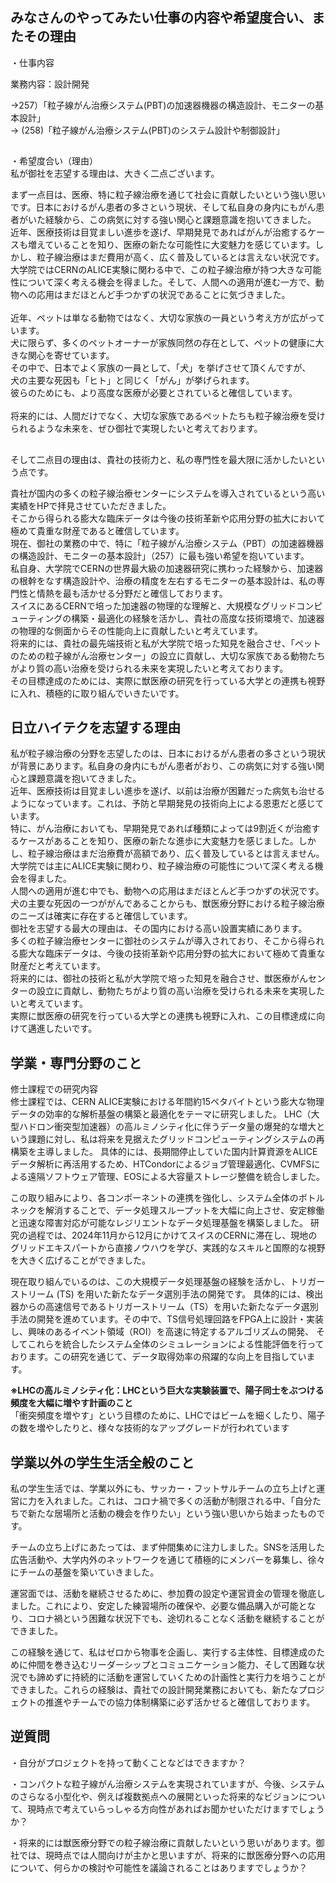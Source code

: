 ## みなさんのやってみたい仕事の内容や希望度合い、またその理由<br>
・仕事内容<br>

業務内容：設計開発

→257）「粒子線がん治療システム(PBT)の加速器機器の構造設計、モニターの基本設計」
<br>
→ (258)「粒子線がん治療システム(PBT)のシステム設計や制御設計」
##
・希望度合い（理由）<br>
私が御社を志望する理由は、大きく二点ございます。

まず一点目は、医療、特に粒子線治療を通じて社会に貢献したいという強い思いです。日本におけるがん患者の多さという現状、そして私自身の身内にもがん患者がいた経験から、この病気に対する強い関心と課題意識を抱いてきました。<br>
近年、医療技術は目覚ましい進歩を遂げ、早期発見であればがんが治癒するケースも増えていることを知り、医療の新たな可能性に大変魅力を感じています。しかし、粒子線治療はまだ費用が高く、広く普及しているとは言えない状況です。<br>
大学院ではCERNのALICE実験に関わる中で、この粒子線治療が持つ大きな可能性について深く考える機会を得ました。そして、人間への適用が進む一方で、動物への応用はまだほとんど手つかずの状況であることに気づきました。<br>  
近年、ペットは単なる動物ではなく、大切な家族の一員という考え方が広がっています。<br>
犬に限らず、多くのペットオーナーが家族同然の存在として、ペットの健康に大きな関心を寄せています。<br>
その中で、日本でよく家族の一員として、「犬」を挙げさせて頂くんですが、<br>
犬の主要な死因も「ヒト」と同じく「がん」が挙げられます。<br>
彼らのためにも、より高度な医療が必要とされていると確信しています。<br>  
将来的には、人間だけでなく、大切な家族であるペットたちも粒子線治療を受けられるような未来を、ぜひ御社で実現したいと考えております。  
##
そして二点目の理由は、貴社の技術力と、私の専門性を最大限に活かしたいという点です。<br>

貴社が国内の多くの粒子線治療センターにシステムを導入されているという高い実績をHPで拝見させていただきました。<br>
そこから得られる膨大な臨床データは今後の技術革新や応用分野の拡大において極めて貴重な財産であると確信しています。<br>
現在、御社の業務の中で、特に「粒子線がん治療システム（PBT）の加速器機器の構造設計、モニターの基本設計」（257）に最も強い希望を抱いています。<br>
私自身、大学院でCERNの世界最大級の加速器研究に携わった経験から、加速器の根幹をなす構造設計や、治療の精度を左右するモニターの基本設計は、私の専門性と情熱を最も活かせる分野だと確信しております。<br>
スイスにあるCERNで培った加速器の物理的な理解と、大規模なグリッドコンピューティングの構築・最適化の経験を活かし、貴社の高度な技術環境で、加速器の物理的な側面からその性能向上に貢献したいと考えています。<br>
将来的には、貴社の最先端技術と私が大学院で培った知見を融合させ、「ペットのための粒子線がん治療センター」の設立に貢献し、大切な家族である動物たちがより質の高い治療を受けられる未来を実現したいと考えております。<br>
その目標達成のためには、実際に獣医療の研究を行っている大学との連携も視野に入れ、積極的に取り組んでいきたいです。
##


## 日立ハイテクを志望する理由  
私が粒子線治療の分野を志望したのは、日本におけるがん患者の多さという現状が背景にあります。私自身の身内にもがん患者がおり、この病気に対する強い関心と課題意識を抱いてきました。<br>
近年、医療技術は目覚ましい進歩を遂げ、以前は治療が困難だった病気も治せるようになっています。これは、予防と早期発見の技術向上による恩恵だと感じています。<br>
特に、がん治療においても、早期発見であれば種類によっては9割近くが治癒するケースがあることを知り、医療の新たな進歩に大変魅力を感じました。しかし、粒子線治療はまだ治療費が高額であり、広く普及しているとは言えません。<br>
大学院では主にALICE実験に関わり、粒子線治療の可能性について深く考える機会を得ました。<br>
人間への適用が進む中でも、動物への応用はまだほとんど手つかずの状況です。犬の主要な死因の一つががんであることからも、獣医療分野における粒子線治療のニーズは確実に存在すると確信しています。<br>
御社を志望する最大の理由は、その国内における高い設置実績にあります。<br>
多くの粒子線治療センターに御社のシステムが導入されており、そこから得られる膨大な臨床データは、今後の技術革新や応用分野の拡大において極めて貴重な財産だと考えています。<br>
将来的には、御社の技術と私が大学院で培った知見を融合させ、獣医療がんセンターの設立に貢献し、動物たちがより質の高い治療を受けられる未来を実現したいと考えています。<br>
実際に獣医療の研究を行っている大学との連携も視野に入れ、この目標達成に向けて邁進したいです。

## 学業・専門分野のこと　
修士課程での研究内容<br>
修士課程では、CERN ALICE実験における年間約15ペタバイトという膨大な物理データの効率的な解析基盤の構築と最適化をテーマに研究しました。
LHC（大型ハドロン衝突型加速器）の高ルミノシティ化に伴うデータ量の爆発的な増大という課題に対し、私は将来を見据えたグリッドコンピューティングシステムの再構築を主導しました。
具体的には、長期間停止していた国内計算資源をALICEデータ解析に再活用するため、HTCondorによるジョブ管理最適化、CVMFSによる遠隔ソフトウェア管理、EOSによる大容量ストレージ整備を統合しました。

この取り組みにより、各コンポーネントの連携を強化し、システム全体のボトルネックを解消することで、データ処理スループットを大幅に向上させ、安定稼働と迅速な障害対応が可能なレジリエントなデータ処理基盤を構築しました。
研究の過程では、2024年11月から12月にかけてスイスのCERNに滞在し、現地のグリッドエキスパートから直接ノウハウを学び、実践的なスキルと国際的な視野を大きく広げることができました。

現在取り組んでいるのは、この大規模データ処理基盤の経験を活かし、トリガーストリーム (TS) を用いた新たなデータ選別手法の開発です。
具体的には、検出器からの高速信号であるトリガーストリーム（TS）を用いた新たなデータ選別手法の開発を進めています。その中で、TS信号処理回路をFPGA上に設計・実装し、興味のあるイベント領域（ROI）を高速に特定するアルゴリズムの開発、
そしてこれらを統合したシステム全体のシミュレーションによる性能評価を行っております。この研究を通じて、データ取得効率の飛躍的な向上を目指しています。<br>

**※LHCの高ルミノシティ化：LHCという巨大な実験装置で、陽子同士をぶつける頻度を大幅に増やす計画のこと<br>**
「衝突頻度を増やす」という目標のために、LHCではビームを細くしたり、陽子の数を増やしたりと、様々な技術的なアップグレードが行われています


## 学業以外の学生生活全般のこと
私の学生生活では、学業以外にも、サッカー・フットサルチームの立ち上げと運営に力を入れました。これは、コロナ禍で多くの活動が制限される中、「自分たちで新たな居場所と活動の機会を作りたい」という強い思いから始まったものです。<br>

チームの立ち上げにあたっては、まず仲間集めに注力しました。SNSを活用した広告活動や、大学内外のネットワークを通じて積極的にメンバーを募集し、徐々にチームの基盤を築いていきました。<br>

運営面では、活動を継続させるために、参加費の設定や運営資金の管理を徹底しました。これにより、安定した練習場所の確保や、必要な備品購入が可能となり、コロナ禍という困難な状況下でも、途切れることなく活動を継続することができました。

この経験を通じて、私はゼロから物事を企画し、実行する主体性、目標達成のために仲間を巻き込むリーダーシップとコミュニケーション能力、そして困難な状況でも諦めずに持続的に活動を運営していくための計画性と実行力を培うことができました。これらの経験は、貴社での設計開発業務においても、新たなプロジェクトの推進やチームでの協力体制構築に必ず活かせると確信しております。

## 逆質問
・自分がプロジェクトを持って動くことなどはできますか？<br>

・コンパクトな粒子線がん治療システムを実現されていますが、今後、システムのさらなる小型化や、例えば複数拠点への展開といった将来的なビジョンについて、現時点で考えていらっしゃる方向性があればお聞かせいただけますでしょうか？<br>

・将来的には獣医療分野での粒子線治療に貢献したいという思いがあります。御社では、現時点では人間向けが主かと思いますが、将来的に獣医療分野への応用について、何らかの検討や可能性を議論されることはありますでしょうか？<br>
